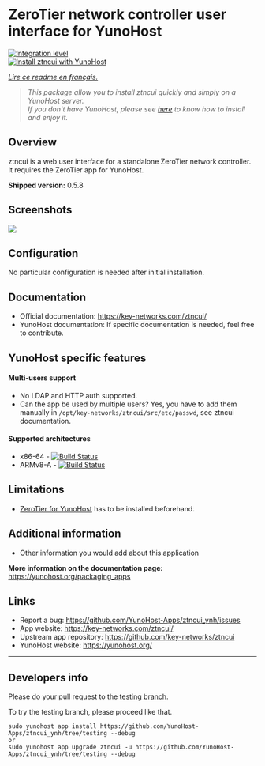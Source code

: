 # ZeroTier network controller user interface for YunoHost

[![Integration level](https://dash.yunohost.org/integration/ztncui.svg)](https://dash.yunohost.org/appci/app/ztncui)  
[![Install ztncui with YunoHost](https://install-app.yunohost.org/install-with-yunohost.png)](https://install-app.yunohost.org/?app=ztncui)

*[Lire ce readme en français.](./README_fr.md)*

> *This package allow you to install ztncui quickly and simply on a YunoHost server.  
If you don't have YunoHost, please see [here](https://yunohost.org/#/install) to know how to install and enjoy it.*

## Overview
ztncui is a web user interface for a standalone ZeroTier network controller. It requires the ZeroTier app for YunoHost.

**Shipped version:** 0.5.8

## Screenshots

![](https://key-networks.com/images/ztncui/07-networks-list.png)

## Configuration

No particular configuration is needed after initial installation.

## Documentation

 * Official documentation: https://key-networks.com/ztncui/
 * YunoHost documentation: If specific documentation is needed, feel free to contribute.

## YunoHost specific features

#### Multi-users support

 * No LDAP and HTTP auth supported.
 * Can the app be used by multiple users? Yes, you have to add them manually in `/opt/key-networks/ztncui/src/etc/passwd`, see ztncui documentation.

#### Supported architectures

* x86-64 - [![Build Status](https://ci-apps.yunohost.org/ci/logs/ztncui%20%28Apps%29.svg)](https://ci-apps.yunohost.org/ci/apps/ztncui/)
* ARMv8-A - [![Build Status](https://ci-apps-arm.yunohost.org/ci/logs/ztncui%20%28Apps%29.svg)](https://ci-apps-arm.yunohost.org/ci/apps/ztncui/)

## Limitations

* [ZeroTier for YunoHost](https://github.com/YunoHost-Apps/zerotier_ynh) has to be installed beforehand.

## Additional information

* Other information you would add about this application

**More information on the documentation page:**  
https://yunohost.org/packaging_apps

## Links

 * Report a bug: https://github.com/YunoHost-Apps/ztncui_ynh/issues
 * App website: https://key-networks.com/ztncui/
 * Upstream app repository: https://github.com/key-networks/ztncui
 * YunoHost website: https://yunohost.org/

---

## Developers info

Please do your pull request to the [testing branch](https://github.com/YunoHost-Apps/ztncui_ynh/tree/testing).

To try the testing branch, please proceed like that.
```
sudo yunohost app install https://github.com/YunoHost-Apps/ztncui_ynh/tree/testing --debug
or
sudo yunohost app upgrade ztncui -u https://github.com/YunoHost-Apps/ztncui_ynh/tree/testing --debug
```
